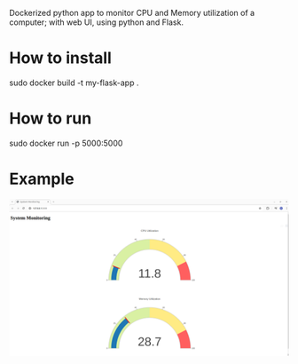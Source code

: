 Dockerized python app to monitor CPU and Memory utilization of a computer;
with web UI, using python and Flask.

# How to install

sudo docker build  -t my-flask-app .

# How to run

sudo docker run -p 5000:5000 <IMAGE ID>

# Example

![alt text](image.png)